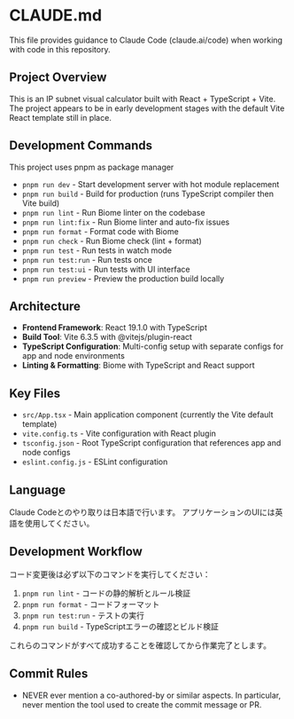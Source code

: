 # CLAUDE.md

This file provides guidance to Claude Code (claude.ai/code) when working with code in this repository.

## Project Overview

This is an IP subnet visual calculator built with React + TypeScript + Vite. The project appears to be in early development stages with the default Vite React template still in place.

## Development Commands

This project uses pnpm as package manager

- `pnpm run dev` - Start development server with hot module replacement
- `pnpm run build` - Build for production (runs TypeScript compiler then Vite build)
- `pnpm run lint` - Run Biome linter on the codebase
- `pnpm run lint:fix` - Run Biome linter and auto-fix issues
- `pnpm run format` - Format code with Biome
- `pnpm run check` - Run Biome check (lint + format)
- `pnpm run test` - Run tests in watch mode
- `pnpm run test:run` - Run tests once
- `pnpm run test:ui` - Run tests with UI interface
- `pnpm run preview` - Preview the production build locally

## Architecture

- **Frontend Framework**: React 19.1.0 with TypeScript
- **Build Tool**: Vite 6.3.5 with @vitejs/plugin-react
- **TypeScript Configuration**: Multi-config setup with separate configs for app and node environments
- **Linting & Formatting**: Biome with TypeScript and React support

## Key Files

- `src/App.tsx` - Main application component (currently the Vite default template)
- `vite.config.ts` - Vite configuration with React plugin
- `tsconfig.json` - Root TypeScript configuration that references app and node configs
- `eslint.config.js` - ESLint configuration

## Language

Claude Codeとのやり取りは日本語で行います。
アプリケーションのUIには英語を使用してください。

## Development Workflow

コード変更後は必ず以下のコマンドを実行してください：

1. `pnpm run lint` - コードの静的解析とルール検証
2. `pnpm run format` - コードフォーマット
3. `pnpm run test:run` - テストの実行
4. `pnpm run build` - TypeScriptエラーの確認とビルド検証

これらのコマンドがすべて成功することを確認してから作業完了とします。

## Commit Rules

- NEVER ever mention a co-authored-by or similar aspects. In particular, never mention the tool used to create the commit message or PR.
